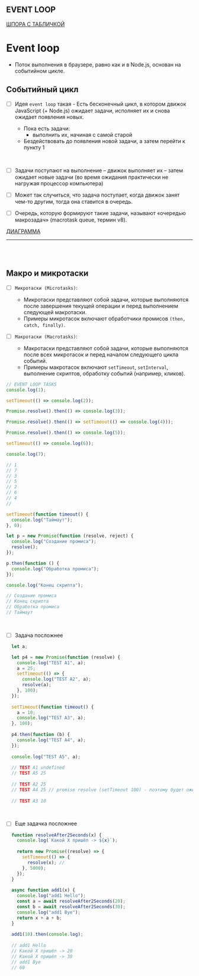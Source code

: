 <h2>EVENT LOOP</h2>

[ШПОРА С ТАБЛИЧКОЙ](https://habr.com/ru/articles/681882/)

# Event loop

- Поток выполнения в браузере, равно как и в Node.js, основан на событийном цикле.

<h2>Событийный цикл</h2>

- [ ] Идея `event loop` такая - Есть бесконечный цикл, в котором движок JavaScript (+ Node.js) ожидает задачи, исполняет их и снова ожидает появления новых.

  - Пока есть задачи:
    - выполнить их, начиная с самой старой
  - Бездействовать до появления новой задачи, а затем перейти к пункту 1

<br>

- [ ] Задачи поступают на выполнение – движок выполняет их – затем ожидает новые задачи (во время ожидания практически не нагружая процессор компьютера)

- [ ] Может так случиться, что задача поступает, когда движок занят чем-то другим, тогда она ставится в очередь.

- [ ] Очередь, которую формируют такие задачи, называют «очередью макрозадач» (macrotask queue, термин v8).

[ДИАГРАММА](https://app.diagrams.net/#G1875w0lyQMRABzLuQx39ppm7ouR_G_GxP)

<hr>
<br>
<br>

<h2>Макро и микротаски</h2>

- [ ] `Микротаски (Microtasks)`:

  - Микротаски представляют собой задачи, которые выполняются после завершения текущей операции и перед выполнением следующей макротаски.
  - Примеры микротасок включают обработчики промисов `(then, catch, finally)`.

- [ ] `Макротаски (Macrotasks)`:

  - Макротаски представляют собой задачи, которые выполняются после всех микротасок и перед началом следующего цикла событий.
  - Примеры макротасок включают `setTimeout`, `setInterval`, выполнение скриптов, обработку событий (например, кликов).

```javascript
// EVENT LOOP TASKS
console.log(1);

setTimeout(() => console.log(2));

Promise.resolve().then(() => console.log(3));

Promise.resolve().then(() => setTimeout(() => console.log(4)));

Promise.resolve().then(() => console.log(5));

setTimeout(() => console.log(6));

console.log(7);

// 1
// 7
// 3
// 5
// 2
// 6
// 4
//

setTimeout(function timeout() {
  console.log("Таймаут");
}, 0);

let p = new Promise(function (resolve, reject) {
  console.log("Создание промиса");
  resolve();
});

p.then(function () {
  console.log("Обработка промиса");
});

console.log("Конец скрипта");

// Создание промиса
// Конец скрипта
// Обработка промиса
// Таймаут
```

<br>

- [ ] Задача посложнее

```javascript
  let a;

  let p4 = new Promise(function (resolve) {
    console.log("TEST A1", a);
    a = 25;
    setTimeout(() => {
      console.log("TEST A2", a);
      resolve(a);
    }, 100);
  });
  
  setTimeout(function timeout() {
    a = 10;
    console.log("TEST A3", a);
  }, 100);
  
  p4.then(function (b) {
    console.log("TEST A4", a);
  });
  
  console.log("TEST A5", a);
  
  // TEST A1 undefined
  // TEST A5 25
  
  // TEST A2 25
  // TEST A4 25 // promise resolve (setTimeout 100) - поэтому будет ожидать
  
  // TEST A3 10
```

<br>

- [ ] Еще задачка посложнее

```javascript
  function resolveAfter2Seconds(x) {
    console.log(`Какой Х пришёл -> ${x}`);
  
    return new Promise((resolve) => {
      setTimeout(() => {
        resolve(x); //
      }, 5000);
    });
  }
  
  async function add1(x) {
    console.log("add1 Hello");
    const a = await resolveAfter2Seconds(20);
    const b = await resolveAfter2Seconds(30);
    console.log("add1 Bye");
    return x + a + b;
  }
  
  add1(10).then(console.log);
  
  // add1 Hello
  // Какой Х пришёл -> 20
  // Какой Х пришёл -> 30
  // add1 Bye
  // 60
```
